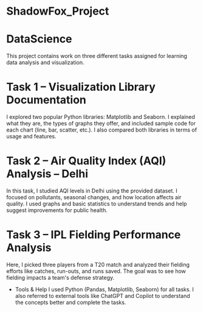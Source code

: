 # ShadowFox_Project
# DataScience

This project contains work on three different tasks assigned for learning data analysis and visualization.

# Task 1 – Visualization Library Documentation

I explored two popular Python libraries: Matplotlib and Seaborn. I explained what they are, the types of graphs they offer, and included sample code for each chart (line, bar, scatter, etc.). I also compared both libraries in terms of usage and features.

# Task 2 – Air Quality Index (AQI) Analysis – Delhi

In this task, I studied AQI levels in Delhi using the provided dataset. I focused on pollutants, seasonal changes, and how location affects air quality. I used graphs and basic statistics to understand trends and help suggest improvements for public health.

# Task 3 – IPL Fielding Performance Analysis

Here, I picked three players from a T20 match and analyzed their fielding efforts like catches, run-outs, and runs saved. The goal was to see how fielding impacts a team's defense strategy.

* Tools & Help
I used Python (Pandas, Matplotlib, Seaborn) for all tasks. I also referred to external tools like ChatGPT and Copilot to understand the concepts better and complete the tasks.

